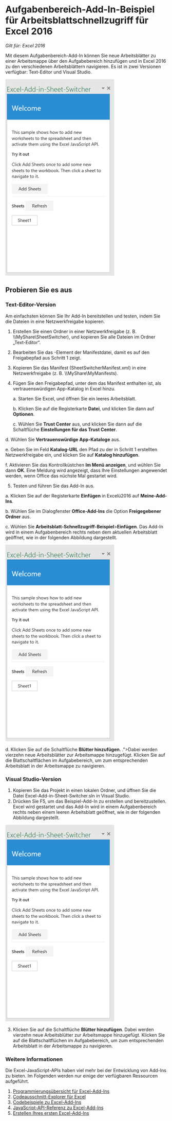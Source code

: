 # Aufgabenbereich-Add-In-Beispiel für Arbeitsblattschnellzugriff für Excel 2016

_Gilt für: Excel 2016_

Mit diesem Aufgabenbereich-Add-In können Sie neue Arbeitsblätter zu einer Arbeitsmappe über den Aufgabebereich hinzufügen und in Excel 2016 zu den verschiedenen Arbeitsblättern navigieren. Es ist in zwei Versionen verfügbar: Text-Editor und Visual Studio.

![Arbeitsblatt-Schnellzugriff-Beispiel](../images/SheetSwitcher_taskpane.PNG)

## Probieren Sie es aus
### Text-Editor-Version

Am einfachsten können Sie Ihr Add-In bereitstellen und testen, indem Sie die Dateien in eine Netzwerkfreigabe kopieren.

1.  Erstellen Sie einen Ordner in einer Netzwerkfreigabe (z. B. \\\MyShare\SheetSwitcher), und kopieren Sie alle Dateien im Ordner „Text-Editor“. 
2.  Bearbeiten Sie das <SourceLocation>-Element der Manifestdatei, damit es auf den Freigabepfad aus Schritt 1 zeigt. 
3.  Kopieren Sie das Manifest (SheetSwitcherManifest.xml) in eine Netzwerkfreigabe (z. B. \\\MyShare\MyManifests).
4.  Fügen Sie den Freigabepfad, unter dem das Manifest enthalten ist, als vertrauenswürdigen App-Katalog in Excel hinzu.

    a. Starten Sie Excel, und öffnen Sie ein leeres Arbeitsblatt.  
    
    b. Klicken Sie auf die Registerkarte **Datei**, und klicken Sie dann auf **Optionen**.
    
    c. Wühlen Sie **Trust Center** aus, und klicken Sie dann auf die Schaltflüche **Einstellungen für das Trust Center**.
    
  d. Wühlen Sie **Vertrauenswürdige App-Kataloge** aus.
    
  e. Geben Sie im Feld **Katalog-URL** den Pfad zu der in Schritt 1 erstellten Netzwerkfreigabe ein, und klicken Sie auf **Katalog hinzufügen**.
    
   f. Aktivieren Sie das Kontrollküstchen **Im Menü anzeigen**, und wühlen Sie dann **OK**. Eine Meldung wird angezeigt, dass Ihre Einstellungen angewendet werden, wenn Office das nüchste Mal gestartet wird. 
        
5.  Testen und führen Sie das Add-In aus. 

  a. Klicken Sie auf der Registerkarte **Einfügen** in Excelü2016 auf **Meine-Add-Ins**. 
    
  b. Wühlen Sie im Dialogfenster **Office-Add-Ins** die Option **Freigegebener Ordner** aus.
    
  c. Wühlen Sie **Arbeitsblatt-Schnellzugriff-Beispiel**>**Einfügen**. Das Add-In wird in einem Aufgabenbereich rechts neben dem aktuellen Arbeitsblatt geöffnet, wie in der folgenden Abbildung dargestellt. 
        
![Arbeitsblatt-Schnellzugriff-Beispiel](../images/SheetSwitcher_taskpane.PNG)

  d. Klicken Sie auf die Schaltflüche **Blütter hinzufügen**. .">Dabei werden vierzehn neue Arbeitsblätter zur Arbeitsmappe hinzugefügt. Klicken Sie auf die Blattschaltflächen im Aufgabebereich, um zum entsprechenden Arbeitsblatt in der Arbeitsmappe zu navigieren.
        

### Visual Studio-Version
1.  Kopieren Sie das Projekt in einen lokalen Ordner, und üffnen Sie die Datei Excel-Add-in-Sheet-Switcher.sln in Visual Studio.
2.  Drücken Sie F5, um das Beispiel-Add-In zu erstellen und bereitzustellen. Excel wird gestartet und das Add-In wird in einem Aufgabenbereich rechts neben einem leeren Arbeitsblatt geöffnet, wie in der folgenden Abbildung dargestellt. 
        
![Arbeitsblatt-Schnellzugriff-Beispiel](../images/SheetSwitcher_taskpane.PNG)

3. Klicken Sie auf die Schaltflüche **Blütter hinzufügen**. Dabei werden vierzehn neue Arbeitsblütter zur Arbeitsmappe hinzugefügt. Klicken Sie auf die Blattschaltflüchen im Aufgabebereich, um zum entsprechenden Arbeitsblatt in der Arbeitsmappe zu navigieren.



### Weitere Informationen

Die Excel-JavaScript-APIs haben viel mehr bei der Entwicklung von Add-Ins zu bieten. Im Folgenden werden nur einige der verfügbaren Ressourcen aufgeführt. 

1.  [Programmierungsübersicht für Excel-Add-Ins](https://github.com/OfficeDev/office-js-docs/blob/master/excel/excel-add-ins-programming-overview.md)
2.  [Codeausschnitt-Explorer für Excel](http://officesnippetexplorer.azurewebsites.net/#/snippets/excel)
3.  [Codebeispiele zu Excel-Add-Ins](https://github.com/OfficeDev/office-js-docs/blob/master/excel/excel-add-ins-code-samples.md) 
4.  [JavaScript-API-Referenz zu Excel-Add-Ins](https://github.com/OfficeDev/office-js-docs/blob/master/excel/excel-add-ins-javascript-reference.md)
5.  [Erstellen Ihres ersten Excel-Add-Ins](https://github.com/OfficeDev/office-js-docs/blob/master/excel/build-your-first-excel-add-in.md)
